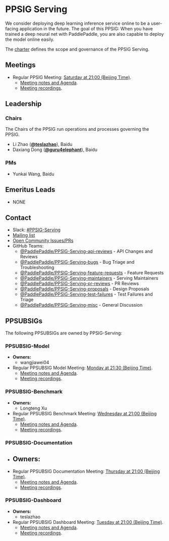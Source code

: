 # PPSIG Serving

We consider deploying deep learning inference service online to be a user-facing application in the future. 
The goal of this PPSIG: When you have trained a deep neural net with PaddlePaddle, you are also capable to deploy the model online easily. 

The [charter](CHARTER.md) defines the scope and governance of the PPSIG Serving.

## Meetings

* Regular PPSIG Meeting: [Saturday at 21:00 (Beijing Time)](). 
  * [Meeting notes and Agenda]().
  * [Meeting recordings]().

## Leadership

### Chairs
The Chairs of the PPSIG run operations and processes governing the PPSIG.

* Li Zhao (**[@teslazhao](https://github.com/teslazhao)**), Baidu
* Daxiang Dong (**[@guru4elephant](https://github.com/guru4elephant)**), Baidu

### PMs

* Yunkai Wang, Baidu

## Emeritus Leads

* NONE

## Contact
- Slack: [#PPSIG-Serving](https://paddleserving.slack.com/archives/CUBPKHKMJ)
- [Mailing list]()
- [Open Community Issues/PRs](https://github.com/PaddlePaddle/Serving/issues)
- GitHub Teams:
    - [@PaddlePaddle/PPSIG-Serving-api-reviews]() - API Changes and Reviews
    - [@PaddlePaddle/PPSIG-Serving-bugs]() - Bug Triage and Troubleshooting
    - [@PaddlePaddle/PPSIG-Serving-feature-requests]() - Feature Requests
    - [@PaddlePaddle/PPSIG-Serving-maintainers]() - Serving Maintainers
    - [@PaddlePaddle/PPSIG-Serving-pr-reviews]() - PR Reviews
    - [@PaddlePaddle/PPSIG-Serving-proposals]() - Design Proposals
    - [@PaddlePaddle/PPSIG-Serving-test-failures]() - Test Failures and Triage
    - [@PaddlePaddle/PPSIG-Serving-misc]() - General Discussion

## PPSUBSIGs

The following PPSUBSIGs are owned by PPSIG-Serving:
### PPSUBSIG-Model
- **Owners:**
  - wangjiawei04
- Regular PPSUBSIG Model Meeting: [Monday at 21:30 (Beijing Time)](). 
  - [Meeting notes and Agenda]().
  - [Meeting recordings]().
### PPSUBSIG-Benchmark
- **Owners:**
  - Longteng Xu
- Regular PPSUBSIG Benchmark Meeting: [Wednesday at 21:00 (Beijing Time)](). 
  - [Meeting notes and Agenda]().
  - [Meeting recordings]().
### PPSUBSIG-Documentation
- **Owners:**
  - 
- Regular PPSUBSIG Documentation Meeting: [Thursday at 21:00 (Beijing Time)](). 
  - [Meeting notes and Agenda]().
  - [Meeting recordings]().
### PPSUBSIG-Dashboard
- **Owners:**
  - teslazhao
- Regular PPSUBSIG Dashboard Meeting: [Tuesday at 21:00 (Beijing Time)](). 
  - [Meeting notes and Agenda]().
  - [Meeting recordings]().